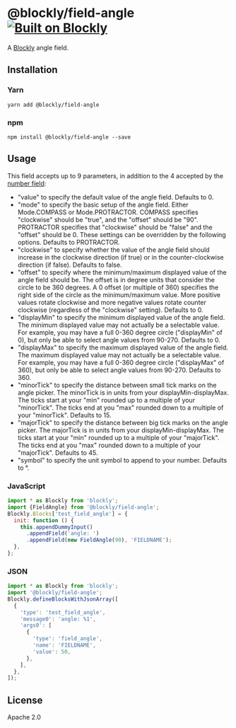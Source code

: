 # @blockly/field-angle [![Built on Blockly](https://tinyurl.com/built-on-blockly)](https://github.com/google/blockly)

A [Blockly](https://www.npmjs.com/package/blockly) angle field.

## Installation

### Yarn

```
yarn add @blockly/field-angle
```

### npm

```
npm install @blockly/field-angle --save
```

## Usage

This field accepts up to 9 parameters, in addition to the 4 accepted by the
[number field][number-field]:

- "value" to specify the default value of the angle field. Defaults to 0.
- "mode" to specify the basic setup of the angle field. Either Mode.COMPASS
  or Mode.PROTRACTOR. COMPASS specifies "clockwise" should be "true", and the
  "offset" should be "90". PROTRACTOR specifies that "clockwise" should be
  "false" and the "offset" should be 0. These settings can be overridden by
  the following options. Defaults to PROTRACTOR.
- "clockwise" to specify whether the value of the angle field should increase
  in the clockwise direction (if true) or in the counter-clockwise direction
  (if false). Defaults to false.
- "offset" to specify where the minimum/maximum displayed value of the angle
  field should be. The offset is in degree units that consider the circle to
  be 360 degrees. A 0 offset (or multiple of 360) specifies the right side of
  the circle as the minimum/maximum value. More positive values rotate
  clockwise and more negative values rotate counter clockwise (regardless of
  the "clockwise" setting). Defaults to 0.
- "displayMin" to specify the minimum displayed value of the angle field. The
  minimum displayed value may not actually be a selectable value. For example,
  you may have a full 0-360 degree circle ("displayMin" of 0), but only be
  able to select angle values from 90-270. Defaults to 0.
- "displayMax" to specify the maximum displayed value of the angle field. The
  maximum displayed value may not actually be a selectable value. For example,
  you may have a full 0-360 degree circle ("displayMax" of 360), but only be
  able to select angle values from 90-270. Defaults to 360.
- "minorTick" to specify the distance between small tick marks on the angle
  picker. The minorTick is in units from your displayMin-displayMax. The ticks
  start at your "min" rounded up to a multiple of your "minorTick". The
  ticks end at you "max" rounded down to a multiple of your "minorTick".
  Defaults to 15.
- "majorTick" to specify the distance between big tick marks on the angle
  picker. The majorTick is in units from your displayMin-displayMax. The ticks
  start at your "min" rounded up to a multiple of your "majorTick". The
  ticks end at you "max" rounded down to a multiple of your "majorTick".
  Defaults to 45.
- "symbol" to specify the unit symbol to append to your number. Defaults to °.

### JavaScript

```js
import * as Blockly from 'blockly';
import {FieldAngle} from '@blockly/field-angle';
Blockly.Blocks['test_field_angle'] = {
  init: function () {
    this.appendDummyInput()
      .appendField('angle: ')
      .appendField(new FieldAngle(90), 'FIELDNAME');
  },
};
```

### JSON

```js
import * as Blockly from 'blockly';
import '@blockly/field-angle';
Blockly.defineBlocksWithJsonArray([
  {
    'type': 'test_field_angle',
    'message0': 'angle: %1',
    'args0': [
      {
        'type': 'field_angle',
        'name': 'FIELDNAME',
        'value': 50,
      },
    ],
  },
]);
```

## License

Apache 2.0

[number-field]: https://developers.google.com/blockly/guides/create-custom-blocks/fields/built-in-fields/number#creation

